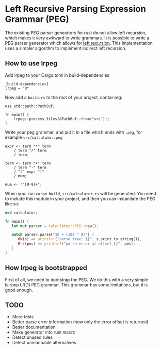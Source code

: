 # Left Recursive Parsing Expression Grammar (PEG)

The existing PEG parser generators for rust do not allow left recursion,
which makes it very awkward to write grammars. It is possible to write
a PEG parser generator which allows for
[left recursion](http://www.vpri.org/pdf/tr2007002_packrat.pdf). This
implementation uses a simpler algorithm to implement indirect left
recursion.

## How to use lrpeg

Add lrpeg to your Cargo.toml in build-dependencies:

```
[build-dependencies]
lrpeg = "0"
```

Now add a `build.rs` to the root of your project, containing:

```
use std::path::PathBuf;

fn main() {
    lrpeg::process_files(&PathBuf::from("src"));
}
```
Write your peg grammar, and put it in a file which ends with `.peg`, for example `src/calculator.peg`:

```
expr <- term "*" term
    / term "/" term
    / term;

term <- term "+" term
    / term "-" term
    / "(" expr ")"
    / num;

num <- r"[0-9]+";
```
When your run `cargo build`, `src/calculator.rs` will be generated. You need to include this module in
your project, and then you can instantiate the PEG like so:

``` rust
mod calculator;

fn main() {
   let mut parser = calculator::PEG::new();

   match parser.parse("10 + (100 * 9)") {
      Ok(s) => println!("parse tree: {}", s.print_to_string()),
      Err(pos) => println!("parse error at offset {}", pos);
   }
}
```

## How lrpeg is bootstrapped

First of all, we need to bootstrap the PEG. We do this with a very simple
lalrpop LR(1) PEG grammar. This grammar has some limitations, but it is
good enough.

## TODO

- More tests
- Better parse error information (now only the error offset is returned)
- Better documentation
- Make generator into rust macro
- Detect unused rules
- Detect unreachable alternatives